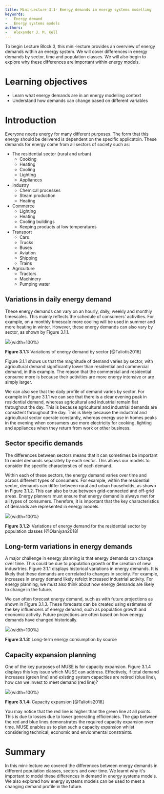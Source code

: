 ```yaml
---
title: Mini-Lecture 3.1- Energy demands in energy systems modelling
keywords:
-   Energy demand
-   Energy systems models
authors:
-   Alexander J. M. Kell
---
```


To begin Lecture Block 3, this mini-lecture provides an overview of energy demands within an energy system. We will cover differences in energy demands by sector, time and population classes. We will also begin to explore why these differences are important within energy models.

# Learning objectives

- Learn what energy demands are in an energy modelling context
- Understand how demands can change based on different variables

# Introduction

Everyone needs energy for many different purposes. The form that this energy should be delivered is dependent on the specific applicatoin. These demands for energy come from all sectors of society such as:

- The residential sector (rural and urban) 
    - Cooking
    - Heating
    - Cooling
    - Lighting
    - Appliances
- Industry
    - Chemical processes
    - Steam production
    - Heating
- Commerce
    - Lighting
    - Heating
    - Cooling buildings
    - Keeping products at low temperatures
- Transport
    - Cars
    - Trucks
    - Buses
    - Aviation
    - Shipping
    - Trains
- Agriculture
    - Tractors
    - Machinery
    - Pumping water

## Variations in daily energy demand

These energy demands can vary on an hourly, daily, weekly and monthly timescales. This mainly reflects the schedule of consumers' activities. For example, on a monthly timescale more cooling will be used in summer and more heating in winter. However, these energy demands can also vary by sector, as shown by Figure 3.1.1.

![](assets/Figure_3.1.1.png){width=100%}

**Figure 3.1.1:** Variations of energy demand by sector [@Taliotis2018] 

Figure 3.1.1 shows us that the magnitude of demand varies by sector, with agricultural demand significantly lower than residential and commercial demand, in this example. The reason that the commercial and residential consume more is because their activities are more energy intensive or are simply larger.

We can also see that the daily profile of demand varies by sector. For example in Figure 3.1.1 we can see that there is a clear evening peak in residential demand, whereas agricultural and industrial remain flat throughout the day. This is because agricultural and industrial demands are consistent throughout the day. This is likely because the industrial and agricultural sector operate constantly, whereas energy use in homes peaks in the evening when consumers use more electricity for cooking, lighting and appliances when they return from work or other business.

## Sector specific demands

The differences between sectors means that it can sometimes be important to model demands separately by each sector. This allows our models to consider the specific characterstics of each demand. 

Within each of these sectors, the energy demand varies over time and across different types of consumers. For example, within the residential sector, demands can differ between rural and urban households, as shown in Figure 3.1.2. This can also be true between grid-connected and off-grid areas. Energy planners must ensure that energy demand is always met for all types of consumers. Therefore, it is important that the key characteristics of demands are represented in energy models.

![](assets/Figure_3.1.2.png){width=100%}

**Figure 3.1.2:** Variations of energy demand for the residential sector by population classes [@Olaniyan2018]


## Long-term variations in energy demands

A major challenge in energy planning is that energy demands can change over time. This could be due to population growth or the creation of new indusrtries. Figure 3.1.1 displays historical variations in energy demands. It is likely that these demands are correlated to changes in society. For example, increases in energy demand likely refelct increased industrial activity. For energy planning, we must also think about how energy demands are likely to change in the future. 

We can often forecast energy demand, such as with future projections as shown in Figure 3.1.3. These forecasts can be created using estimates of the key influencers of energy demand, such as population growth and economic activity. Future projections are often based on how energy demands have changed historically. 

![](assets/Figure_3.1.3.png){width=100%}

**Figure 3.1.3:** Long-term energy consumption by source


## Capacity expansion planning

One of the key purposes of MUSE is for capacity expansion. Figure 3.1.4 displays this key issue which MUSE can address. Effectively, if total demand increases (green line) and existing system capacities are retired (blue line), how can we invest to meet demand (red line)? 

![](assets/Figure_3.1.4.png){width=100%}

**Figure 3.1.4:** Capacity expansion [@Taliotis2018]

You may notice that the red line is higher than the green line at all points. This is due to losses due to lower generating efficiencies. The gap between the red and blue lines demonstrates the required capacity expansion over time. MUSE enables us to plan such a capacity expansion whilst considering technical, economic and envionmental constraints.


# Summary

In this mini-lecture we covered the differences between energy demands in different population classes, sectors and over time. We learnt why it's important to model these differences in demand in energy systems models. We also explored how energy systems models can be used to meet a changing demand profile in the future. 
